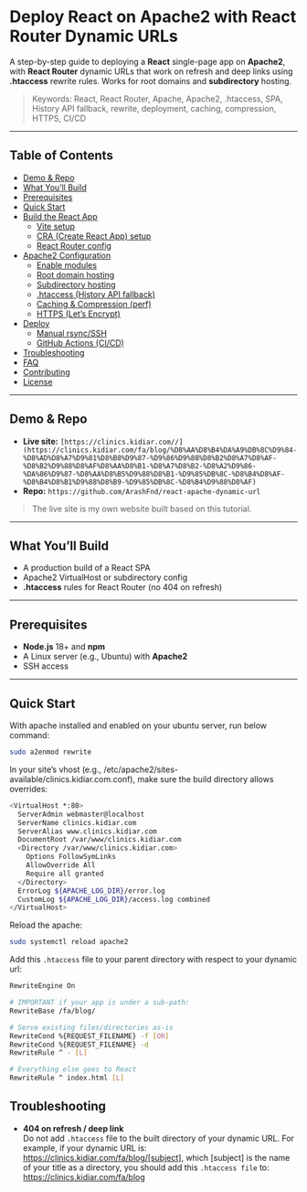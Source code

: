 # Deploy React on Apache2 with React Router Dynamic URLs

A step-by-step guide to deploying a **React** single-page app on **Apache2**, with **React Router** dynamic URLs that work on refresh and deep links using **.htaccess** rewrite rules. Works for root domains and **subdirectory** hosting.

> Keywords: React, React Router, Apache, Apache2, .htaccess, SPA, History API fallback, rewrite, deployment, caching, compression, HTTPS, CI/CD

---

## Table of Contents
- [Demo & Repo](#demo--repo)
- [What You’ll Build](#what-youll-build)
- [Prerequisites](#prerequisites)
- [Quick Start](#quick-start)
- [Build the React App](#build-the-react-app)
  - [Vite setup](#vite-setup)
  - [CRA (Create React App) setup](#cra-create-react-app-setup)
  - [React Router config](#react-router-config)
- [Apache2 Configuration](#apache2-configuration)
  - [Enable modules](#enable-modules)
  - [Root domain hosting](#root-domain-hosting)
  - [Subdirectory hosting](#subdirectory-hosting)
  - [.htaccess (History API fallback)](#htaccess-history-api-fallback)
  - [Caching & Compression (perf)](#caching--compression-perf)
  - [HTTPS (Let’s Encrypt)](#https-lets-encrypt)
- [Deploy](#deploy)
  - [Manual rsync/SSH](#manual-rsyncssh)
  - [GitHub Actions (CI/CD)](#github-actions-cicd)
- [Troubleshooting](#troubleshooting)
- [FAQ](#faq)
- [Contributing](#contributing)
- [License](#license)

---

## Demo & Repo
- **Live site:** `[https://clinics.kidiar.com//](https://clinics.kidiar.com/fa/blog/%D8%AA%D8%B4%DA%A9%DB%8C%D9%84-%D8%AD%D8%A7%D9%81%D8%B8%D9%87-%D9%86%D9%88%D8%B2%D8%A7%D8%AF-%D8%B2%D9%88%D8%AF%D8%AA%D8%B1-%D8%A7%D8%B2-%D8%A2%D9%86-%DA%86%D9%87-%D8%AA%D8%B5%D9%88%D8%B1-%D9%85%DB%8C-%D8%B4%D8%AF-%D8%B4%D8%B1%D9%88%D8%B9-%D9%85%DB%8C-%D8%B4%D9%88%D8%AF)`
- **Repo:** `https://github.com/ArashFnd/react-apache-dynamic-url`

> The live site is my own website built based on this tutorial.

---

## What You’ll Build
- A production build of a React SPA
- Apache2 VirtualHost or subdirectory config
- **.htaccess** rules for React Router (no 404 on refresh)

---

## Prerequisites
- **Node.js** 18+ and **npm**
- A Linux server (e.g., Ubuntu) with **Apache2**
- SSH access

---

## Quick Start
With apache installed and enabled on your ubuntu server, run below command:
```bash
sudo a2enmod rewrite
```
In your site’s vhost (e.g., /etc/apache2/sites-available/clinics.kidiar.com.conf), make sure the build directory allows overrides:
```bash
<VirtualHost *:80>
  ServerAdmin webmaster@localhost
  ServerName clinics.kidiar.com
  ServerAlias www.clinics.kidiar.com
  DocumentRoot /var/www/clinics.kidiar.com
  <Directory /var/www/clinics.kidiar.com>
    Options FollowSymLinks
    AllowOverride All
    Require all granted
  </Directory>
  ErrorLog ${APACHE_LOG_DIR}/error.log
  CustomLog ${APACHE_LOG_DIR}/access.log combined
</VirtualHost>
```
Reload the apache:
```bash
sudo systemctl reload apache2
```
Add this `.htaccess` file to your parent directory with respect to your dynamic url:
```bash
RewriteEngine On

# IMPORTANT if your app is under a sub-path:
RewriteBase /fa/blog/

# Serve existing files/directories as-is
RewriteCond %{REQUEST_FILENAME} -f [OR]
RewriteCond %{REQUEST_FILENAME} -d
RewriteRule ^ - [L]

# Everything else goes to React
RewriteRule ^ index.html [L]
```
## Troubleshooting
- **404 on refresh / deep link**  
  Do not add `.htaccess` file to the built directory of your dynamic URL.
  For example, if your dynamic URL is: https://clinics.kidiar.com/fa/blog/[subject], which [subject] is the name of your title as a directory, you should add this `.htaccess file` to: https://clinics.kidiar.com/fa/blog
